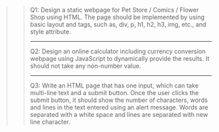 
>>Q1: Design a static webpage for Pet Store / Comics / Flower Shop using HTML. The page
should be implemented by using basic layout and tags, such as, div, p, h1, h2, h3, img,
etc., and style attribute.<br><hr>
>>Q2: Design an online calculator including currency conversion webpage using JavaScript
to dynamically provide the results. It should not take any non-number value.<br><hr>
>>Q3: Write an HTML page that has one input, which can take multi-line text and a submit
button. Once the user clicks the submit button, it should show the number of
characters, words and lines in the text entered using an alert message. Words are
separated with a white space and lines are separated with new line character.
